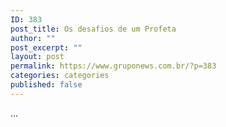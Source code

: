 ```yaml
---
ID: 383
post_title: Os desafios de um Profeta
author: ""
post_excerpt: ""
layout: post
permalink: https://www.gruponews.com.br/?p=383
categories: categories
published: false
---
```

...